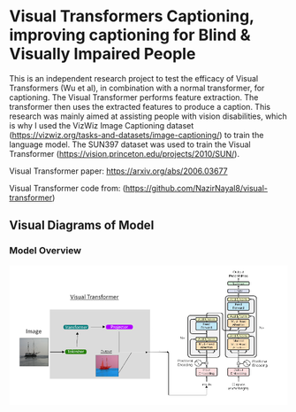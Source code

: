 # Visual Transformers Captioning, improving captioning for Blind & Visually Impaired People

This is an independent research project to test the efficacy of Visual Transformers (Wu et al), in combination with a normal transformer, for captioning. The Visual Transformer performs feature extraction. The transformer then uses the extracted features to produce a caption. This research was mainly aimed at assisting people with vision disabilities, which is why I used the VizWiz Image Captioning dataset (https://vizwiz.org/tasks-and-datasets/image-captioning/) to train the language model. The SUN397 dataset was used to train the Visual Transformer (https://vision.princeton.edu/projects/2010/SUN/). 

Visual Transformer paper: https://arxiv.org/abs/2006.03677

Visual Transformer code from: (https://github.com/NazirNayal8/visual-transformer)

## Visual Diagrams of Model
### Model Overview
![image_of_model](./model_diagram.png)
